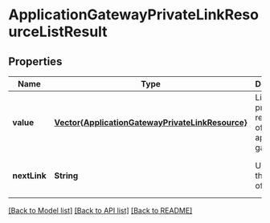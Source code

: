 # ApplicationGatewayPrivateLinkResourceListResult


## Properties
Name | Type | Description | Notes
------------ | ------------- | ------------- | -------------
**value** | [**Vector{ApplicationGatewayPrivateLinkResource}**](ApplicationGatewayPrivateLinkResource.md) | List of private link resources of an application gateway. | [optional] [default to nothing]
**nextLink** | **String** | URL to get the next set of results. | [optional] [default to nothing]


[[Back to Model list]](../README.md#models) [[Back to API list]](../README.md#api-endpoints) [[Back to README]](../README.md)


